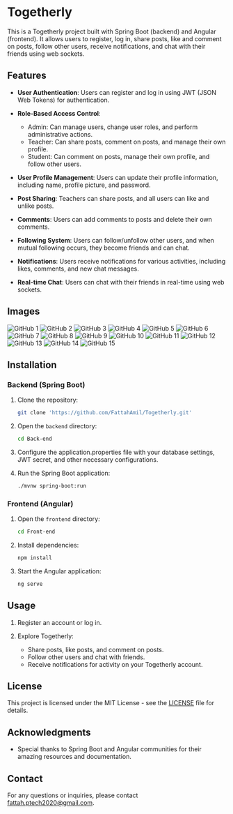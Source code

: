 # Togetherly

This is a Togetherly project built with Spring Boot (backend) and Angular (frontend). It allows users to register, log in, share posts, like and comment on posts, follow other users, receive notifications, and chat with their friends using web sockets.

## Features

- **User Authentication**: Users can register and log in using JWT (JSON Web Tokens) for authentication.

- **Role-Based Access Control**:
  - Admin: Can manage users, change user roles, and perform administrative actions.
  - Teacher: Can share posts, comment on posts, and manage their own profile.
  - Student: Can comment on posts, manage their own profile, and follow other users.

- **User Profile Management**: Users can update their profile information, including name, profile picture, and password.

- **Post Sharing**: Teachers can share posts, and all users can like and unlike posts.

- **Comments**: Users can add comments to posts and delete their own comments.

- **Following System**: Users can follow/unfollow other users, and when mutual following occurs, they become friends and can chat.

- **Notifications**: Users receive notifications for various activities, including likes, comments, and new chat messages.

- **Real-time Chat**: Users can chat with their friends in real-time using web sockets.

## Images

![GitHub 1](./images/1.png)
![GitHub 2](./images/2.png)
![GitHub 3](./images/3.png)
![GitHub 4](./images/4.png)
![GitHub 5](./images/5.png)
![GitHub 6](./images/6.png)
![GitHub 7](./images/7.png)
![GitHub 8](./images/8.png)
![GitHub 9](./images/9.png)
![GitHub 10](./images/10.png)
![GitHub 11](./images/11.png)
![GitHub 12](./images/12.png)
![GitHub 13](./images/13.png)
![GitHub 14](./images/14.png)
![GitHub 15](./images/15.png)


## Installation

### Backend (Spring Boot)

1. Clone the repository:

   ```bash
   git clone 'https://github.com/FattahAmil/Togetherly.git'
   ```

2. Open the `backend` directory:

   ```bash
   cd Back-end
   ```

3. Configure the application.properties file with your database settings, JWT secret, and other necessary configurations.

4. Run the Spring Boot application:

   ```bash
   ./mvnw spring-boot:run
   ```

### Frontend (Angular)

1. Open the `frontend` directory:

   ```bash
   cd Front-end
   ```

2. Install dependencies:

   ```bash
   npm install
   ```

3. Start the Angular application:

   ```bash
   ng serve
   ```

## Usage

1. Register an account or log in.

2. Explore Togetherly:
   - Share posts, like posts, and comment on posts.
   - Follow other users and chat with friends.
   - Receive notifications for activity on your Togetherly account.


## License

This project is licensed under the MIT License - see the [LICENSE](LICENSE) file for details.

## Acknowledgments

- Special thanks to Spring Boot and Angular communities for their amazing resources and documentation.

## Contact

For any questions or inquiries, please contact fattah.ptech2020@gmail.com.
